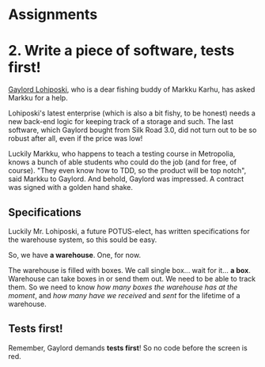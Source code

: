 # Assignments


# 2. Write a piece of software, tests first!

[Gaylord Lohiposki](https://www.linkedin.com/in/gaylord-lohiposki-8852a464), who is a dear fishing buddy of Markku Karhu, has asked Markku for a help.

Lohiposki's latest enterprise (which is also a bit fishy, to be honest) needs a new back-end logic for keeping track of a storage and such. The last software, which Gaylord bought from Silk Road 3.0, did not turn out to be so robust after all, even if the price was low!

Luckily Markku, who happens to teach a testing course in Metropolia, knows a bunch of able students who could do the job (and for free, of course). "They even know how to TDD, so the product will be top notch", said Markku to Gaylord. And behold, Gaylord was impressed. A contract was signed with a golden hand shake.

## Specifications

Luckily Mr. Lohiposki, a future POTUS-elect, has written specifications for the warehouse system, so this sould be easy.

So, we have **a warehouse**. One, for now.

The warehouse is filled with boxes. We call single box... wait for it... **a box**.
Warehouse can take boxes in or send them out. We need to be able to track them.
So we need to know *how many boxes the warehouse has at the moment*, and *how many have we received* and *sent* for the lifetime of a warehouse.

## Tests first!

Remember, Gaylord demands **tests first**! So no code before the screen is red.

